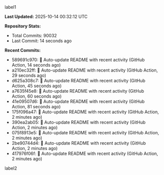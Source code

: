 
label1 
<!-- ACTIVITY_START -->
**Last Updated:** 2025-10-14 00:32:12 UTC

**Repository Stats:**
- Total Commits: 90032
- Last Commit: 14 seconds ago

**Recent Commits:**
- 589691c970: 🤖 Auto-update README with recent activity (GitHub Action, 14 seconds ago)
- a210ec32ff: 🤖 Auto-update README with recent activity (GitHub Action, 29 seconds ago)
- d625a308c7: 🤖 Auto-update README with recent activity (GitHub Action, 45 seconds ago)
- a7635f45e8: 🤖 Auto-update README with recent activity (GitHub Action, 60 seconds ago)
- 41e09507d6: 🤖 Auto-update README with recent activity (GitHub Action, 81 seconds ago)
- 175f096a47: 🤖 Auto-update README with recent activity (GitHub Action, 2 minutes ago)
- 390ea2ab05: 🤖 Auto-update README with recent activity (GitHub Action, 2 minutes ago)
- 075f8913e5: 🤖 Auto-update README with recent activity (GitHub Action, 2 minutes ago)
- 2be90744d4: 🤖 Auto-update README with recent activity (GitHub Action, 2 minutes ago)
- 417976f06f: 🤖 Auto-update README with recent activity (GitHub Action, 2 minutes ago)
<!-- ACTIVITY_END -->

label2
